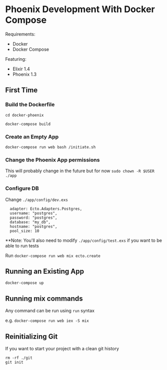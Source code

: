 # Phoenix Development With Docker Compose

Requirements:
* Docker
* Docker Compose

Featuring:
* Elixir 1.4
* Phoenix 1.3

## First Time
### Build the Dockerfile
`cd docker-phoenix`

`docker-compose build`

### Create an Empty App
`docker-compose run web bash /initiate.sh`

### Change the Phoenix App permissions
This will probably change in the future but for now
`sudo chown -R $USER ./app`

### Configure DB
Change
`./app/config/dev.exs`
```
  adapter: Ecto.Adapters.Postgres,
  username: "postgres",
  password: "postgres",
  database: "my_db",
  hostname: "postgres",
  pool_size: 10
```

**Note: You'll also need to modify
`./app/config/test.exs`
if you want to be able to run tests

Run
`docker-compose run web mix ecto.create`

## Running an Existing App
`docker-compose up`

## Running mix commands
Any command can be run using `run` syntax

e.g.
`docker-compose run web iex -S mix`

## Reinitializing Git
If you want to start your project with a clean git history
```
rm -rf ./git
git init
```

